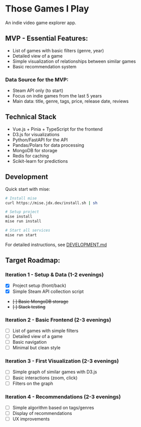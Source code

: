 # Those Games I Play

An indie video game explorer app.

## MVP - Essential Features:

- List of games with basic filters (genre, year)
- Detailed view of a game
- Simple visualization of relationships between similar games
- Basic recommendation system

### Data Source for the MVP:

- Steam API only (to start)
- Focus on indie games from the last 5 years
- Main data: title, genre, tags, price, release date, reviews

## Technical Stack
- Vue.js + Pinia + TypeScript for the frontend
- D3.js for visualizations
- Python/FastAPI for the API
- Pandas/Polars for data processing
- MongoDB for storage
- Redis for caching
- Scikit-learn for predictions

## Development

Quick start with mise:
```bash
# Install mise
curl https://mise.jdx.dev/install.sh | sh

# Setup project
mise install
mise run install

# Start all services
mise run start
```

For detailed instructions, see [DEVELOPMENT.md](DEVELOPMENT.md)

## Target Roadmap:

### Iteration 1 - Setup & Data (1-2 evenings)

- [x] Project setup (front/back)
- [X] Simple Steam API collection script
- ~~[ ] Basic MongoDB storage~~
- ~~[ ] Stack testing~~

### Iteration 2 - Basic Frontend (2-3 evenings)

- [ ] List of games with simple filters
- [ ] Detailed view of a game
- [ ] Basic navigation
- [ ] Minimal but clean style

### Iteration 3 - First Visualization (2-3 evenings)

- [ ] Simple graph of similar games with D3.js
- [ ] Basic interactions (zoom, click)
- [ ] Filters on the graph

### Iteration 4 - Recommendations (2-3 evenings)

- [ ] Simple algorithm based on tags/genres
- [ ] Display of recommendations
- [ ] UX improvements